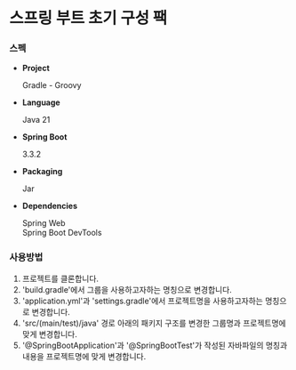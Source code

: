 # 스프링 부트 초기 구성 팩

### 스펙
- __Project__

  Gradle - Groovy


- __Language__

  Java 21


- __Spring Boot__

  3.3.2


- __Packaging__

    Jar


- __Dependencies__

    Spring Web  
    Spring Boot DevTools


### 사용방법
1. 프로젝트를 클론합니다.
2. 'build.gradle'에서 그룹을 사용하고자하는 명칭으로 변경합니다.
3. 'application.yml'과 'settings.gradle'에서 프로젝트명을 사용하고자하는 명칭으로 변경합니다.
4. 'src/(main/test)/java' 경로 아래의 패키지 구조를 변경한 그룹명과 프로젝트명에 맞게 변경합니다.
5. '@SpringBootApplication'과 '@SpringBootTest'가 작성된 자바파일의 명칭과 내용을 프로젝트명에 맞게 변경합니다.
